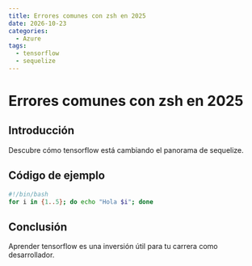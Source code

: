 ```yaml
---
title: Errores comunes con zsh en 2025
date: 2026-10-23
categories:
  - Azure
tags:
  - tensorflow
  - sequelize
---
```


# Errores comunes con zsh en 2025

## Introducción

Descubre cómo tensorflow está cambiando el panorama de sequelize.

## Código de ejemplo

```bash
#!/bin/bash
for i in {1..5}; do echo "Hola $i"; done
```

## Conclusión

Aprender tensorflow es una inversión útil para tu carrera como desarrollador.